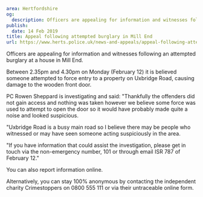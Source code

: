 ```yaml
area: Hertfordshire
og:
  description: Officers are appealing for information and witnesses following an attempted burglary at a house in Mill End.
publish:
  date: 14 Feb 2019
title: Appeal following attempted burglary in Mill End
url: https://www.herts.police.uk/news-and-appeals/appeal-following-attempted-burglary-in-mill-end-2558c
```

Officers are appealing for information and witnesses following an attempted burglary at a house in Mill End.

Between 2.35pm and 4.30pm on Monday (February 12) it is believed someone attempted to force entry to a property on Uxbridge Road, causing damage to the wooden front door.

PC Rowen Sheppard is investigating and said: "Thankfully the offenders did not gain access and nothing was taken however we believe some force was used to attempt to open the door so it would have probably made quite a noise and looked suspicious.

"Uxbridge Road is a busy main road so I believe there may be people who witnessed or may have seen someone acting suspiciously in the area.

"If you have information that could assist the investigation, please get in touch via the non-emergency number, 101 or through email ISR 787 of February 12."

You can also report information online.

Alternatively, you can stay 100% anonymous by contacting the independent charity Crimestoppers on 0800 555 111 or via their untraceable online form.
